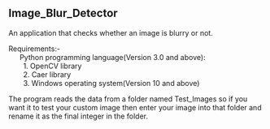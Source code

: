 ## Image_Blur_Detector
An application that checks whether an image is blurry or not. <br>

Requirements:- <br>
&ensp; &ensp; Python programming language(Version 3.0 and above):<br>
     &emsp; &ensp; 1. OpenCV library<br>
     &emsp; &ensp; 2. Caer library<br>
     &emsp; &ensp; 3. Windows operating system(Version 10 and above)<br>

The program reads the data from a folder named Test_Images so if you want it to test your custom image then enter your image into that folder and rename it as the final integer in the folder.

